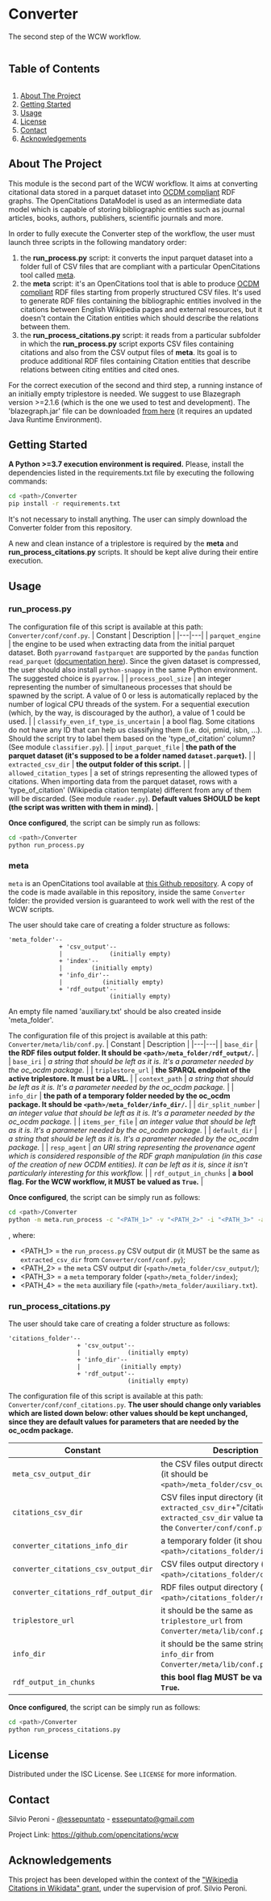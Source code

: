 # Converter
The second step of the WCW workflow.

<!-- TABLE OF CONTENTS -->
<summary><h2 style="display: inline-block">Table of Contents</h2></summary>
<ol>
    <li><a href="#about-the-project">About The Project</a></li>
    <li><a href="#getting-started">Getting Started</a></li>
    <li><a href="#usage">Usage</a></li>
    <li><a href="#license">License</a></li>
    <li><a href="#contact">Contact</a></li>
    <li><a href="#acknowledgements">Acknowledgements</a></li>
</ol>

<!-- ABOUT THE PROJECT -->
## About The Project
This module is the second part of the WCW workflow. It aims at converting citational data stored in a parquet
dataset into [OCDM compliant](https://figshare.com/articles/online_resource/Metadata_for_the_OpenCitations_Corpus/3443876) RDF graphs. The OpenCitations DataModel is used as an intermediate data model which is capable of
storing bibliographic entities such as journal articles, books, authors, publishers, scientific journals
and more.

In order to fully execute the Converter step of the workflow, the user must launch three scripts in the
following mandatory order:
  1. the **run_process.py** script: it converts the input parquet dataset into a folder full of CSV
     files that are compliant with a particular OpenCitations tool called [meta](https://github.com/opencitations/meta).
  2. the **meta** script: it's an OpenCitations tool that is able to produce [OCDM compliant](https://figshare.com/articles/online_resource/Metadata_for_the_OpenCitations_Corpus/3443876) RDF files 
     starting from properly structured CSV files. It's used to generate RDF files containing the 
     bibliographic entities involved in the citations between English Wikipedia pages and external
     resources, but it doesn't contain the Citation entities which should describe the relations between them.
  3. the **run_process_citations.py** script: it reads from a particular subfolder in which the 
     **run_process.py** script exports CSV files containing citations and also from the CSV output files
     of **meta**. Its goal is to produce additional RDF files containing Citation entities that
     describe relations between citing entities and cited ones.

For the correct execution of the second and third step, a running instance of an initially empty 
triplestore is needed. We suggest to use Blazegraph version >=2.1.6 (which is the one we used to
test and development). The 'blazegraph.jar' file can be downloaded [from here](https://github.com/blazegraph/database/releases) (it requires an updated Java Runtime Environment).

<!-- GETTING STARTED -->
## Getting Started
**A Python >=3.7 execution environment is required.** Please, install the dependencies listed
in the requirements.txt file by executing the following commands:
```bash
cd <path>/Converter
pip install -r requirements.txt
```

It's not necessary to install anything. The user can simply download the Converter folder from this 
repository.

A new and clean instance of a triplestore is required by the **meta** and **run_process_citations.py** scripts. It should be kept alive during their entire execution.

<!-- USAGE EXAMPLES -->
## Usage
### run_process.py
The configuration file of this script is available at this path: `Converter/conf/conf.py`.
| Constant | Description |
|---|---|
| `parquet_engine` | the engine to be used when extracting data from the initial parquet dataset. Both `pyarrow`and `fastparquet` are supported by the `pandas` function `read_parquet` ([documentation here](https://pandas.pydata.org/docs/reference/api/pandas.read_parquet.html)). Since the given dataset is compressed, the user should also install `python-snappy` in the same Python environment. The suggested choice is `pyarrow`. |
| `process_pool_size` | an integer representing the number of simultaneous processes that should be spawned by the script. A value of 0 or less is automatically replaced by the number of logical CPU threads of the system. For a sequential execution (which, by the way, is discouraged by the author), a value of 1 could be used. |
| `classify_even_if_type_is_uncertain` | a bool flag. Some citations do not have any ID that can help us classifying them (i.e. doi, pmid, isbn, ...). Should the script try to label them based on the 'type_of_citation' column? (See module `classifier.py`). |
| `input_parquet_file` | **the path of the parquet dataset (it's supposed to be a folder named `dataset.parquet`).** |
| `extracted_csv_dir` | **the output folder of this script.** |
| `allowed_citation_types` | a set of strings representing the allowed types of citations. When importing data from the parquet dataset, rows with a 'type_of_citation' (Wikipedia citation template) different from any of them will be discarded. (See module `reader.py`). **Default values SHOULD be kept (the script was written with them in mind).** |

**Once configured**, the script can be simply run as follows:
```bash
cd <path>/Converter
python run_process.py
```

### meta
`meta` is an OpenCitations tool available at [this Github repository](https://github.com/opencitations/meta).
A copy of the code is made available in this repository, inside the same `Converter` folder: the provided version is guaranteed to work well with the rest of the WCW scripts.

The user should take care of creating a folder structure as follows:
```
'meta_folder'--
              + 'csv_output'--
              |             (initially empty)
              + 'index'--
              |        (initially empty)
              + 'info_dir'--
              |           (initially empty)
              + 'rdf_output'--
                            (initially empty)
```
An empty file named 'auxiliary.txt' should be also created inside 'meta_folder'.

The configuration file of this project is available at this path: `Converter/meta/lib/conf.py`.
| Constant | Description |
|---|---|
| `base_dir` | **the RDF files output folder. It should be `<path>/meta_folder/rdf_output/`.** |
| `base_iri` | _a string that should be left as it is. It's a parameter needed by the oc_ocdm package._ |
| `triplestore_url` | **the SPARQL endpoint of the active triplestore. It must be a URL.** |
| `context_path` | _a string that should be left as it is. It's a parameter needed by the oc_ocdm package._ |
| `info_dir` | **the path of a temporary folder needed by the oc_ocdm package. It should be `<path>/meta_folder/info_dir/`.** |
| `dir_split_number` | _an integer value that should be left as it is. It's a parameter needed by the oc_ocdm package._ |
| `items_per_file` | _an integer value that should be left as it is. It's a parameter needed by the oc_ocdm package._ |
| `default_dir` | _a string that should be left as it is. It's a parameter needed by the oc_ocdm package._ |
| `resp_agent` | _an URI string representing the provenance agent which is considered responsible of the RDF graph manipulation (in this case of the creation of new OCDM entities). It can be left as it is, since it isn't particularly interesting for this workflow._ |
| `rdf_output_in_chunks` | **a bool flag. For the WCW workflow, it MUST be valued as `True`.** |

**Once configured**, the script can be simply run as follows:
```bash
cd <path>/Converter
python -m meta.run_process -c "<PATH_1>" -v "<PATH_2>" -i "<PATH_3>" -a "<PATH_4>" -s "https://zenodo.org/record/3940692#.YGhw6s9xfcs"
```
, where:
  * <PATH_1> = the `run_process.py` CSV output dir (it MUST be the same as `extracted_csv_dir` from `Converter/conf/conf.py`);
  * <PATH_2> = the `meta` CSV output dir (`<path>/meta_folder/csv_output/`);
  * <PATH_3> = a `meta` temporary folder (`<path>/meta_folder/index`);
  * <PATH_4> = the `meta` auxiliary file (`<path>/meta_folder/auxiliary.txt`).

### run_process_citations.py
The user should take care of creating a folder structure as follows:
```
'citations_folder'--
                   + 'csv_output'--
                   |             (initially empty)
                   + 'info_dir'--
                   |           (initially empty)
                   + 'rdf_output'--
                                 (initially empty)
```

The configuration file of this script is available at this path: `Converter/conf/conf_citations.py`.
**The user should change only variables which are listed down below: other values should be kept unchanged, since they are default values for parameters that are needed by the oc_ocdm package.**

| Constant | Description |
|---|---|
| `meta_csv_output_dir` | the CSV files output directory of `meta` (it should be `<path>/meta_folder/csv_output/`). |
| `citations_csv_dir` | CSV files input directory (it should be `extracted_csv_dir`+"/citations/", with `extracted_csv_dir` value taken from the `Converter/conf/conf.py` file). |
| `converter_citations_info_dir` | a temporary folder (it should be `<path>/citations_folder/info_dir/`). |
| `converter_citations_csv_output_dir` | CSV files output directory (it should be `<path>/citations_folder/csv_output/`). |
| `converter_citations_rdf_output_dir` | RDF files output directory (it should be `<path>/citations_folder/rdf_output/`). |
| `triplestore_url` | it should be the same as `triplestore_url` from `Converter/meta/lib/conf.py`. |
| `info_dir` | it should be the same string as `info_dir` from `Converter/meta/lib/conf.py`. |
| `rdf_output_in_chunks` | **this bool flag MUST be valued as `True`.** |

**Once configured**, the script can be simply run as follows:
```bash
cd <path>/Converter
python run_process_citations.py
```

<!-- LICENSE -->
## License
Distributed under the ISC License. See `LICENSE` for more information.

<!-- CONTACT -->
## Contact
Silvio Peroni - [@essepuntato](https://twitter.com/essepuntato) - essepuntato@gmail.com

Project Link: https://github.com/opencitations/wcw

## Acknowledgements
This project has been developed within the context of the ["Wikipedia Citations in Wikidata" grant](https://meta.wikimedia.org/wiki/Wikicite/grant/Wikipedia_Citations_in_Wikidata), 
under the supervision of prof. Silvio Peroni.
